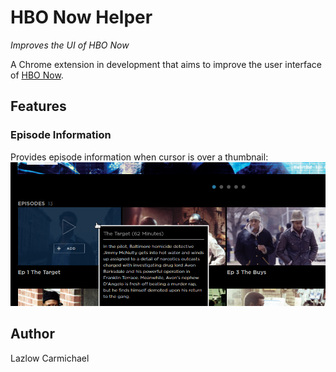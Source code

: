 # HBO Now Helper
*Improves the UI of HBO Now*

A Chrome extension in development that aims to improve the user interface
of [HBO Now](https://www.hbonow.com).

## Features

### Episode Information
Provides episode information when cursor is over a thumbnail:
![alt text](https://github.com/lzlw/HBONowHelper/raw/master/res/infobox.png "Episode information box")

## Author
Lazlow Carmichael
